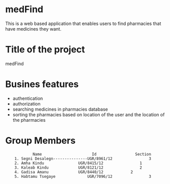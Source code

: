 # medFind
This is a web based application that enables users to find pharmacies that have medicines they want.

# Title of the project
medFind

# Busines features
- authentication
- authorization
- searching medicines in pharmacies database
- sorting the pharmacies based on location of the user and the location of the pharmacies

# Group Members
                Name         		      Id      	         Section 
        1. Segni Desalegn---------------UGR/8961/12           	   3
        2. Amha Kindu    	        UGR/8415/12                1
        3. Kaleab Kindu  	        UGR/8121/12                2
        4. Gadisa Amanu 	        UGR/8440/12        	   2
        5. Habtamu Tsegaye              UGR/7096/12           	   3
